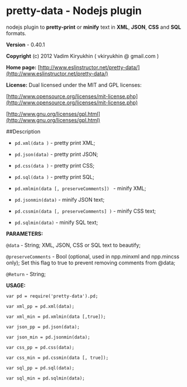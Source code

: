 # pretty-data - Nodejs plugin

nodejs plugin to **pretty-print** or **minify**
text in **XML**, **JSON**, **CSS**  and  **SQL** formats.

**Version** - 0.40.1

**Copyright** (c) 2012 Vadim Kiryukhin ( vkiryukhin @ gmail.com )

**Home page:** [http://www.eslinstructor.net/pretty-data/](http://www.eslinstructor.net/pretty-data/)

**License:** Dual licensed under
the MIT and GPL licenses:

[http://www.opensource.org/licenses/mit-license.php](http://www.opensource.org/licenses/mit-license.php)

[http://www.gnu.org/licenses/gpl.html](http://www.gnu.org/licenses/gpl.html)

##Description

* `pd.xml(data )` - pretty print XML;

* `pd.json(data)` - pretty print JSON;

* `pd.css(data )` - pretty print CSS;

* `pd.sql(data )` - pretty print SQL;

* `pd.xmlmin(data [, preserveComments]) ` - minify XML;

* `pd.jsonmin(data)` - minify JSON text;

* `pd.cssmin(data [, preserveComments] )` - minify CSS text;

* `pd.sqlmin(data)` - minify SQL text;

**PARAMETERS:**

`@data` - String; XML, JSON, CSS or SQL text to beautify;

`@preserveComments` - Bool (optional, used in npp.minxml and npp.mincss only);
                       Set this flag to true to prevent removing comments from @data;

`@Return` - String;


**USAGE:**

`var pd = require('pretty-data').pd; `

`var xml_pp = pd.xml(data); `

`var xml_min = pd.xmlmin(data [,true]);`

`var json_pp = pd.json(data);`

`var json_min = pd.jsonmin(data);`

`var css_pp = pd.css(data); `

`var css_min = pd.cssmin(data [, true]);`

`var sql_pp = pd.sql(data);`

`var sql_min = pd.sqlmin(data);`




